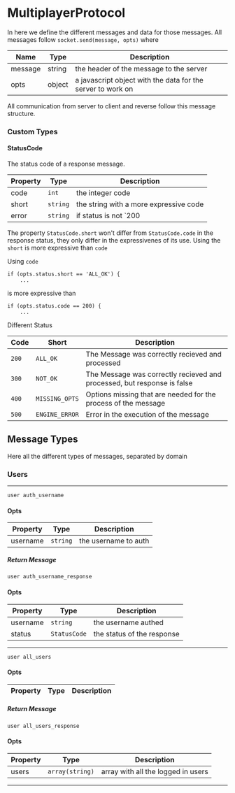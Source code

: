 MultiplayerProtocol
===================

In here we define the different messages and data for those messages. All messages 
follow `socket.send(message, opts)` where 


| Name | Type | Description |
| ---- | ---- | ----------- |
| message | string | the header of the message to the server |
| opts | object | a javascript object with the data for the server to work on |


All communication from server to client and reverse follow this message structure.  

### Custom Types 

#### StatusCode

The status code of a response message. 

| Property | Type | Description | 
| -------- | ---- | ----------- |
| code | `int` | the integer code |
| short | `string` | the string with a more expressive code | 
| error | `string` | if status is not `200|ALL_OK`, this property will have a error messsage. Otherwise empty | 

The property `StatusCode.short` won't differ from `StatusCode.code` in the response status, they only differ in
the expressivenes of its use. Using the `short` is more expressive than `code`
    
Using `code`

    if (opts.status.short == 'ALL_OK') {
        ...

is more expressive than 
    
    if (opts.status.code == 200) {
        ...

Different Status 

| Code | Short | Description |
| ---- | ----- | ----------- |
| `200` | `ALL_OK` | The Message was correctly recieved and processed |
| `300` | `NOT_OK` | The Message was correctly recieved and processed, but response is false |
| `400` | `MISSING_OPTS` | Options missing that are needed for the process of the message |
| `500` | `ENGINE_ERROR` | Error in the execution of the message |

## Message Types 

Here all the different types of messages, separated by domain 


### Users 

____

`user auth_username` 

#### Opts

| Property | Type | Description |
| -------- | ---- | ----------- |
| username | `string` | the username to auth |

##### Return Message 

`user auth_username_response`

#### Opts 

| Property | Type | Description |
| -------- | ---- | ----------- |
| username | `string` | the username authed | 
| status | `StatusCode` | the status of the response | 

____

`user all_users`

#### Opts 

| Property | Type | Description |
| -------- | ---- | ----------- |

##### Return Message 

`user all_users_response`

#### Opts 

| Property | Type | Description |
| -------- | ---- | ----------- |
| users | `array(string)` | array with all the logged in users | 

____

